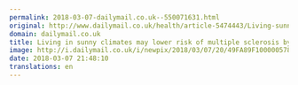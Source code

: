 ```yaml
---
permalink: 2018-03-07-dailymail.co.uk--550071631.html
original: http://www.dailymail.co.uk/health/article-5474443/Living-sunny-climates-lower-risk-multiple-sclerosis-55.html?ITO=1490&ns_mchannel=rss&ns_campaign=1490
domain: dailymail.co.uk
title: Living in sunny climates may lower risk of multiple sclerosis by 55%
image: http://i.dailymail.co.uk/i/newpix/2018/03/07/20/49FA89F100000578-0-image-a-21_1520455932195.jpg
date: 2018-03-07 21:48:10
translations: en
---
```


